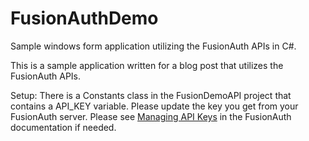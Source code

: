 # FusionAuthDemo
Sample windows form application utilizing the FusionAuth APIs in C#.

This is a sample application written for a blog post that utilizes the FusionAuth APIs.

Setup:
There is a Constants class in the FusionDemoAPI project that contains a API_KEY variable.  Please update the key you get from your FusionAuth server.  Please see [Managing API Keys](https://fusionauth.io/docs/v1/tech/apis/authentication#managing-api-keys) in the FusionAuth documentation if needed.


